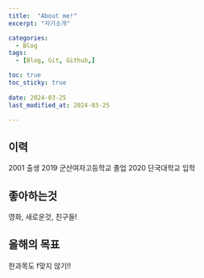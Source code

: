 ```yaml
---
title:  "About me!" 
excerpt: "자기소개"

categories:
  - Blog
tags:
  - [Blog, Git, Github,]

toc: true
toc_sticky: true
 
date: 2024-03-25
last_modified_at: 2024-03-25

---
```



## 이력

2001 출생
2019 군산여자고등학교 졸업
2020 단국대학교 입학

## 좋아하는것

영화, 새로운것, 친구들!

## 올해의 목표

한과목도 f맞지 않기!!